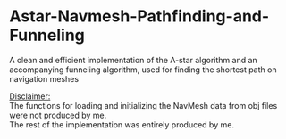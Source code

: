 # Astar-Navmesh-Pathfinding-and-Funneling
A clean and efficient implementation of the A-star algorithm and an accompanying funneling algorithm, used for finding the shortest path on navigation meshes

<ins>Disclaimer:</ins></br>
The functions for loading and initializing the NavMesh data from obj files were not produced by me.</br>
The rest of the implementation was entirely produced by me.
